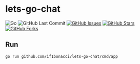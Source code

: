 # lets-go-chat

![Go](https://img.shields.io/badge/Go-1.14-blue.svg?logo=go&longCache=true&logoColor=white&style=flat-square&colorA=4c566a&colorB=5e81ac)
![GitHub Last Commit](https://img.shields.io/github/if1bonacci/lets-go-chat/skia.svg?style=flat-square&colorA=4c566a&colorB=a3be8c)
[![GitHub Issues](https://img.shields.io/github/issues/if1bonacci/lets-go-chat.svg?style=flat-square&colorA=4c566a&colorB=ebcb8b)](https://github.com/if1bonacci/lets-go-chat/issues)
[![GitHub Stars](https://img.shields.io/github/stars/if1bonacci/lets-go-chat.svg?style=flat-square&colorB=ebcb8b&colorA=4c566a)](https://github.com/if1bonacci/lets-go-chat/stargazers)
[![GitHub Forks](https://img.shields.io/github/forks/if1bonacci/lets-go-chat.svg?style=flat-square&colorA=4c566a&colorB=ebcb8b)](https://github.com/if1bonacci/lets-go-chat/network)

## Run

```
go run github.com/if1bonacci/lets-go-chat/cmd/app
```